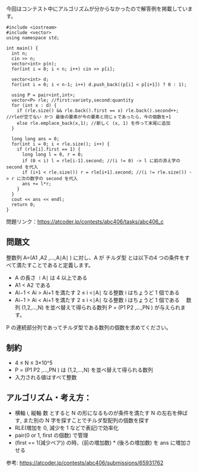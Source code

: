 今回はコンテスト中にアルゴリズムが分からなかったので解答例を掲載しています。
```
#include <iostream>
#include <vector>
using namespace std;

int main() {
  int n;
  cin >> n;
  vector<int> p(n);
  for(int i = 0; i < n; i++) cin >> p[i];

  vector<int> d;
  for(int i = 0; i < n-1; i++) d.push_back((p[i] < p[i+1]) ? 0 : 1);

  using P = pair<int,int>;
  vector<P> rle; //first:variety,second:quantity
  for (int x : d) {
    if (rle.size() && rle.back().first == x) rle.back().second++; //rleが空でない かつ 最後の要素が今の要素と同じｘであったら、今の個数を+1
    else rle.emplace_back(x,1); //新しく (x, 1) を作って末尾に追加
  }

  long long ans = 0;
  for(int i = 0; i < rle.size(); i++) {
    if (rle[i].first == 1) {
      long long l = 0, r = 0;
      if (0 < i) l = rle[i-1].second; //(i != 0) -> l に前の添え字の second を代入
      if (i+1 < rle.size()) r = rle[i+1].second; //(i != rle.size()) -> r に次の数字の second を代入
      ans += l*r; 
    }
  }
  cout << ans << endl;
  return 0;
}
```

問題リンク：https://atcoder.jp/contests/abc406/tasks/abc406_c

## 問題文

整数列 A=(A1 ,A2 ,…,A∣A∣ ) に対し、A が チルダ型 とは以下の4 つの条件をすべて満たすことであると定義します。
- A の長さ ∣A∣ は 4 以上である 
- A1 < A2 ​である
- Ai−1 < Ai > Ai+1​  を満たす 2 ≤ i <∣A∣ なる整数 i はちょうど 1 個である　
- Ai−1 > Ai​ < Ai+1​  を満たす 2 ≤ i <∣A∣ なる整数 i はちょうど 1 個である　
数列 (1,2,…,N) を並べ替えて得られる数列 P = (P1 P2 ,…,PN ) が与えられます。

P の連続部分列であってチルダ型である数列の個数を求めてください。

## 制約
- 4 ≤ N ≤ 3×10^5
- P = (P1 P2 ,…,PN ) は (1,2,…,N) を並べ替えて得られる数列
- 入力される値はすべて整数

## アルゴリズム・考え方：
- 横軸 i, 縦軸 数 とすると N の形になるものが条件を満たす
  N の左右を伸ばす, また別の N 字を探すことでチルダ型配列の個数を探す
- RLE(増加を 0, 減少を 1 などで表記)で効率化
- pair(0 or 1, first の個数) で管理
- (first == 1(減少ペア)) の時、(前の増加数) * (後ろの増加数) を ans に増加させる

参考: https://atcoder.jp/contests/abc406/submissions/65931762
